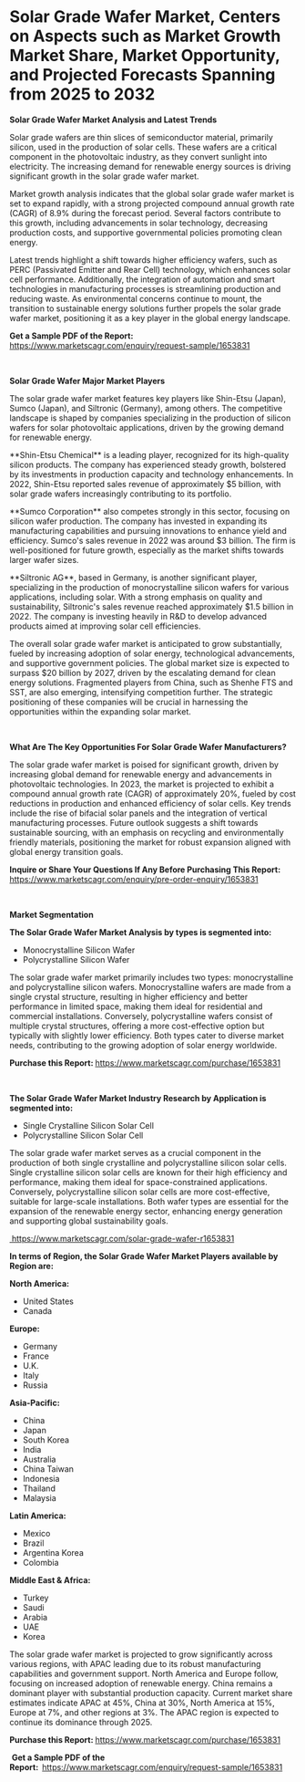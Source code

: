 <p><h1>Solar Grade Wafer Market, Centers on Aspects such as Market Growth Market Share, Market Opportunity, and Projected Forecasts Spanning from 2025 to 2032</h1></p><p><strong>Solar Grade Wafer Market Analysis and Latest Trends</strong></p>
<p><p>Solar grade wafers are thin slices of semiconductor material, primarily silicon, used in the production of solar cells. These wafers are a critical component in the photovoltaic industry, as they convert sunlight into electricity. The increasing demand for renewable energy sources is driving significant growth in the solar grade wafer market.</p><p>Market growth analysis indicates that the global solar grade wafer market is set to expand rapidly, with a strong projected compound annual growth rate (CAGR) of 8.9% during the forecast period. Several factors contribute to this growth, including advancements in solar technology, decreasing production costs, and supportive governmental policies promoting clean energy. </p><p>Latest trends highlight a shift towards higher efficiency wafers, such as PERC (Passivated Emitter and Rear Cell) technology, which enhances solar cell performance. Additionally, the integration of automation and smart technologies in manufacturing processes is streamlining production and reducing waste. As environmental concerns continue to mount, the transition to sustainable energy solutions further propels the solar grade wafer market, positioning it as a key player in the global energy landscape.</p></p>
<p><strong>Get a Sample PDF of the Report:&nbsp;</strong> <a href="https://www.marketscagr.com/enquiry/request-sample/1653831?utm_campaign=3287&utm_medium=2&utm_source=Github&utm_content=ia&utm_term=18042025&utm_id=solar-grade-wafer">https://www.marketscagr.com/enquiry/request-sample/1653831</a></p>
<p>&nbsp;</p>
<p><strong>Solar Grade Wafer Major Market Players</strong></p>
<p><p>The solar grade wafer market features key players like Shin-Etsu (Japan), Sumco (Japan), and Siltronic (Germany), among others. The competitive landscape is shaped by companies specializing in the production of silicon wafers for solar photovoltaic applications, driven by the growing demand for renewable energy.</p><p>**Shin-Etsu Chemical** is a leading player, recognized for its high-quality silicon products. The company has experienced steady growth, bolstered by its investments in production capacity and technology enhancements. In 2022, Shin-Etsu reported sales revenue of approximately $5 billion, with solar grade wafers increasingly contributing to its portfolio.</p><p>**Sumco Corporation** also competes strongly in this sector, focusing on silicon wafer production. The company has invested in expanding its manufacturing capabilities and pursuing innovations to enhance yield and efficiency. Sumco's sales revenue in 2022 was around $3 billion. The firm is well-positioned for future growth, especially as the market shifts towards larger wafer sizes.</p><p>**Siltronic AG**, based in Germany, is another significant player, specializing in the production of monocrystalline silicon wafers for various applications, including solar. With a strong emphasis on quality and sustainability, Siltronic's sales revenue reached approximately $1.5 billion in 2022. The company is investing heavily in R&D to develop advanced products aimed at improving solar cell efficiencies.</p><p>The overall solar grade wafer market is anticipated to grow substantially, fueled by increasing adoption of solar energy, technological advancements, and supportive government policies. The global market size is expected to surpass $20 billion by 2027, driven by the escalating demand for clean energy solutions. Fragmented players from China, such as Shenhe FTS and SST, are also emerging, intensifying competition further. The strategic positioning of these companies will be crucial in harnessing the opportunities within the expanding solar market.</p></p>
<p>&nbsp;</p>
<p><strong>What Are The Key Opportunities For Solar Grade Wafer Manufacturers?</strong></p>
<p><p>The solar grade wafer market is poised for significant growth, driven by increasing global demand for renewable energy and advancements in photovoltaic technologies. In 2023, the market is projected to exhibit a compound annual growth rate (CAGR) of approximately 20%, fueled by cost reductions in production and enhanced efficiency of solar cells. Key trends include the rise of bifacial solar panels and the integration of vertical manufacturing processes. Future outlook suggests a shift towards sustainable sourcing, with an emphasis on recycling and environmentally friendly materials, positioning the market for robust expansion aligned with global energy transition goals.</p></p>
<p><strong>Inquire or Share Your Questions If Any Before Purchasing This Report:</strong> <a href="https://www.marketscagr.com/enquiry/pre-order-enquiry/1653831?utm_campaign=3287&utm_medium=2&utm_source=Github&utm_content=ia&utm_term=18042025&utm_id=solar-grade-wafer">https://www.marketscagr.com/enquiry/pre-order-enquiry/1653831</a></p>
<p>&nbsp;</p>
<p><strong>Market Segmentation</strong></p>
<p><strong>The Solar Grade Wafer Market Analysis by types is segmented into:</strong></p>
<p><ul><li>Monocrystalline Silicon Wafer</li><li>Polycrystalline Silicon Wafer</li></ul></p>
<p><p>The solar grade wafer market primarily includes two types: monocrystalline and polycrystalline silicon wafers. Monocrystalline wafers are made from a single crystal structure, resulting in higher efficiency and better performance in limited space, making them ideal for residential and commercial installations. Conversely, polycrystalline wafers consist of multiple crystal structures, offering a more cost-effective option but typically with slightly lower efficiency. Both types cater to diverse market needs, contributing to the growing adoption of solar energy worldwide.</p></p>
<p><strong>Purchase this Report:&nbsp;</strong><a href="https://www.marketscagr.com/purchase/1653831?utm_campaign=3287&utm_medium=2&utm_source=Github&utm_content=ia&utm_term=18042025&utm_id=solar-grade-wafer">https://www.marketscagr.com/purchase/1653831</a></p>
<p>&nbsp;</p>
<p><strong>The Solar Grade Wafer Market Industry Research by Application is segmented into:</strong></p>
<p><ul><li>Single Crystalline Silicon Solar Cell</li><li>Polycrystalline Silicon Solar Cell</li></ul></p>
<p><p>The solar grade wafer market serves as a crucial component in the production of both single crystalline and polycrystalline silicon solar cells. Single crystalline silicon solar cells are known for their high efficiency and performance, making them ideal for space-constrained applications. Conversely, polycrystalline silicon solar cells are more cost-effective, suitable for large-scale installations. Both wafer types are essential for the expansion of the renewable energy sector, enhancing energy generation and supporting global sustainability goals.</p></p>
<p><a href="https://www.marketscagr.com/solar-grade-wafer-r1653831?utm_campaign=3287&utm_medium=2&utm_source=Github&utm_content=ia&utm_term=18042025&utm_id=solar-grade-wafer">&nbsp;https://www.marketscagr.com/solar-grade-wafer-r1653831</a></p>
<p><strong>In terms of Region, the Solar Grade Wafer Market Players available by Region are:</strong></p>
<p>
    <p> <strong> North America: </strong>
        <ul>
            <li>United States</li>
            <li>Canada</li>
        </ul>
        </p> 
    <p> <strong> Europe: </strong>
        <ul>
            <li>Germany</li>
            <li>France</li>
            <li>U.K.</li>
            <li>Italy</li>
            <li>Russia</li>
        </ul>
        </p> 
    <p> <strong> Asia-Pacific: </strong>
        <ul>
            <li>China</li>
            <li>Japan</li>
            <li>South Korea</li>
            <li>India</li>
            <li>Australia</li>
            <li>China Taiwan</li>
            <li>Indonesia</li>
            <li>Thailand</li>
            <li>Malaysia</li>
        </ul>
        </p> 
    <p> <strong> Latin America: </strong>
        <ul>
            <li>Mexico</li>
            <li>Brazil</li>
            <li>Argentina Korea</li>
            <li>Colombia</li>
        </ul>
        </p> 
    <p> <strong> Middle East & Africa: </strong>
        <ul>
            <li>Turkey</li>
            <li>Saudi</li>
            <li>Arabia</li>
            <li>UAE</li>
            <li>Korea</li>
        </ul>
    </p>
    </p>
<p><p>The solar grade wafer market is projected to grow significantly across various regions, with APAC leading due to its robust manufacturing capabilities and government support. North America and Europe follow, focusing on increased adoption of renewable energy. China remains a dominant player with substantial production capacity. Current market share estimates indicate APAC at 45%, China at 30%, North America at 15%, Europe at 7%, and other regions at 3%. The APAC region is expected to continue its dominance through 2025.</p></p>
<p><strong>Purchase this Report: </strong><a href="https://www.marketscagr.com/purchase/1653831?utm_campaign=3287&utm_medium=2&utm_source=Github&utm_content=ia&utm_term=18042025&utm_id=solar-grade-wafer">https://www.marketscagr.com/purchase/1653831</a></p>
<p>&nbsp;<strong>Get a Sample PDF of the Report:&nbsp;&nbsp;</strong><a href="https://www.marketscagr.com/enquiry/request-sample/1653831?utm_campaign=3287&utm_medium=2&utm_source=Github&utm_content=ia&utm_term=18042025&utm_id=solar-grade-wafer">https://www.marketscagr.com/enquiry/request-sample/1653831</a></p>
<p><strong></strong></p>
<p><p></p><p></p><p></p></p>
